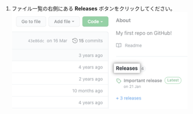1. ファイル一覧の右側にある **Releases** ボタンをクリックしてください。 ![右側のサイドバー内のリリースセクション](/assets/images/help/releases/release-link.png)
